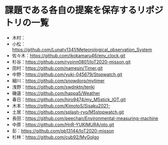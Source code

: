 # 課題である各自の提案を保存するリポジトリの一覧
- 木村：
- 小松：https://github.com/Lunaty1341/Meteorological_observation_System
- 佐々木：https://github.com/ikokamaru46/env_clock.git
- 杉谷：https://github.com/ryoinn0801/IoT2020-misson.git
- 田村：https://github.com/namesin/Timer.git
- 中野：https://github.com/yuki-045679/Stopwatch.git
- 細川：https://github.com/snowdorp/mytimer
- 浅野：https://github.com/swdnktn/tenki
- 磯邉：https://github.com/happa5/Weather
- 春日：https://github.com/hiro9474/my_M5stick_IOT.git
- 木本：https://github.com/KimotoS/Sisaku2021-
- 土居：https://github.com/splash-ryo/M5stopwatch.git
- 長田：https://github.com/peechan/Environmental-measuring-machine
- 中原：https://github.com/HnR-YUKIMURA/oto.git
- 彭：https://github.com/pb13144/IoT2020-misson
- 杉林：https://github.com/cub92/MyGolgo
